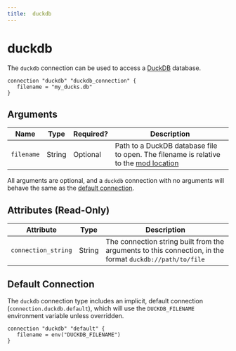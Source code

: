 ```yaml
---
title:  duckdb
---
```


# duckdb

The `duckdb` connection can be used to access a [DuckDB](https://duckdb.org/) database.

```hcl
connection "duckdb" "duckdb_connection" {
   filename = "my_ducks.db"
}
```

## Arguments

| Name       | Type    | Required?| Description
|------------|---------|----------|-------------------
| `filename` |  String | Optional | Path to a DuckDB database file to open. The filename is relative to the [mod location](/docs/run#mod-location)


All arguments are optional, and a `duckdb` connection with no arguments will behave the same as the [default connection](#default-connection).

## Attributes (Read-Only)

| Attribute           | Type   | Description
| --------------------| ------ |------------------------------------------------------------------------------
| `connection_string` | String | The connection string built from the arguments to this connection, in the format `duckdb://path/to/file`



## Default Connection

The `duckdb` connection type includes an implicit, default connection (`connection.duckdb.default`), which will use the `DUCKDB_FILENAME` environment variable unless overridden.

```hcl
connection "duckdb" "default" {
   filename = env("DUCKDB_FILENAME")
}
```
